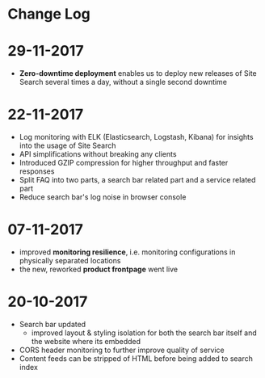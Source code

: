 Change Log
=

# 29-11-2017
* **Zero-downtime deployment** enables us to deploy new releases of Site Search several times a day, without a single second downtime

# 22-11-2017
* Log monitoring with ELK (Elasticsearch, Logstash, Kibana) for insights into the usage of Site Search
* API simplifications without breaking any clients
* Introduced GZIP compression for higher throughput and faster responses  
* Split FAQ into two parts, a search bar related part and a service related part
* Reduce search bar's log noise in browser console 

# 07-11-2017
* improved **monitoring resilience**, i.e. monitoring configurations in physically separated locations
* the new, reworked **product frontpage** went live 

# 20-10-2017
* Search bar updated
    * improved layout & styling isolation for both the search bar itself and the website where its embedded
* CORS header monitoring to further improve quality of service
* Content feeds can be stripped of HTML before being added to search index 
         